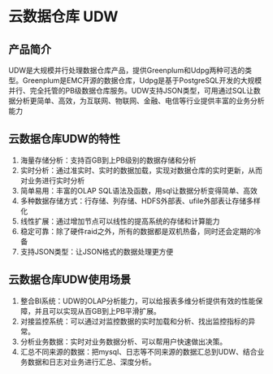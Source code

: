 # 云数据仓库 UDW

## 产品简介

UDW是大规模并行处理数据仓库产品，提供Greenplum和Udpg两种可选的类型。Greenplum是EMC开源的数据仓库，Udpg是基于PostgreSQL开发的大规模并行、完全托管的PB级数据仓库服务。UDW支持JSON类型，可用通过SQL让数据分析更简单、高效，为互联网、物联网、金融、电信等行业提供丰富的业务分析能力

## 云数据仓库UDW的特性

1.  海量存储分析：支持百GB到上PB级别的数据存储和分析
2.  实时分析：通过准实时、实时的数据加载，实现对数据仓库的实时更新，从而对业务进行实时分析
3.  简单易用：丰富的OLAP SQL语法及函数，用sql让数据分析变得简单、高效
4.  多种数据存储方式：行存储、列存储、HDFS外部表、ufile外部表让存储多样化
5.  线性扩展：通过增加节点可以线性的提高系统的存储和计算能力
6.  稳定可靠：除了硬件raid之外，所有的数据都是双机热备，同时还会定期的冷备
7.  支持JSON类型：让JSON格式的数据处理更方便

## 云数据仓库UDW使用场景

1.  整合BI系统：UDW的OLAP分析能力，可以给报表多维分析提供有效的性能保障，并且可以实现从百GB到上PB平滑扩展。
2.  对接监控系统：可以通过对监控数据的实时加载和分析、找出监控指标的异常。
3.  分析业务数据：实时对业务数据分析、可以帮用户快速做出决策。
4.  汇总不同来源的数据：把mysql、日志等不同来源的数据汇总到UDW、结合业务数据和日志对业务进行汇总、深度分析。
